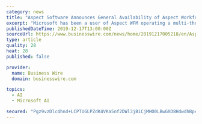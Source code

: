 ```yaml
---
category: news
title: "Aspect Software Announces General Availability of Aspect Workforce Management Solution Powered by Microsoft Azure"
excerpt: "Microsoft has been a user of Aspect WFM operating a multi-thousand seat contact center in an Azure environment. “We have had a lot of success using Aspect for workforce optimization in our contact center,” said Jeana Jorgensen, General Manager, Cloud and AI at Microsoft. “We are pleased that Aspect is bringing their workforce management ..."
publishedDateTime: 2019-12-17T13:00:00Z
sourceUrl: https://www.businesswire.com/news/home/20191217005218/en/Aspect-Software-Announces-General-Availability-Aspect-Workforce
type: article
quality: 28
heat: 28
published: false

provider:
  name: Business Wire
  domain: businesswire.com

topics:
  - AI
  - Microsoft AI

secured: "Pgz9vzDlc4hnd+LCPTUGLPZdK4VKa5nf2DWl3jBiCjMHO0LBwGXD8HdwdhBpe4Rp45ITJh7OihJyisOO8+SLablIcTbm5EdPKUmr2b3pZ280MI+l7plUdFzZtk6VG1NboJ450QBjjSbQWYOorzHB+lmBxr5q3p6MZtu4FLcAryvHAjPnw4n6KOctniQ+jrETfDDeV9SMhrHgr8hoV7ZCutplEcn6anvopZufRN7kfOVLCcXhWkXSBY9OuESxKwtoKVJOdFdDqpy4LrbQJ5yqUQ==;lOoTJIQS5o9lDhQK8KrEWA=="
---
```


